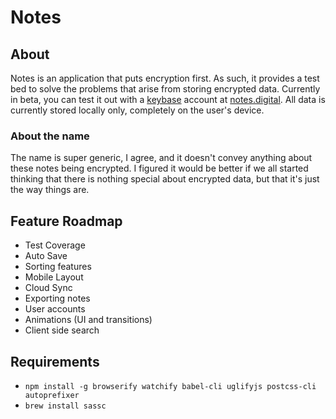 # Notes

## About

Notes is an application that puts encryption first. As such, it provides a test bed to solve the problems that arise from storing encrypted data. Currently in beta, you can test it out with a [keybase](https://keybase.io) account at [notes.digital](https://notes.digital). All data is currently stored locally only, completely on the user's device.

### About the name

The name is super generic, I agree, and it doesn't convey anything about these notes being encrypted. I figured it would be better if we all started thinking that there is nothing special about encrypted data, but that it's just the way things are. 

## Feature Roadmap

- Test Coverage
- Auto Save
- Sorting features
- Mobile Layout
- Cloud Sync
- Exporting notes
- User accounts
- Animations (UI and transitions)
- Client side search

## Requirements

- `npm install -g browserify watchify babel-cli uglifyjs postcss-cli autoprefixer`
- `brew install sassc` 
